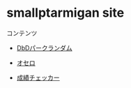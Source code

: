 # smallptarmigan site

コンテンツ

* [DbDパークランダム](./dbd/index.html)

* [オセロ](./othello/temp.html)

* [成績チェッカー](./course_confirmation)


